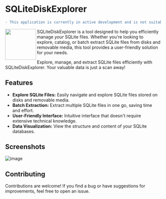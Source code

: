 # SQLiteDiskExplorer

```diff
- This application is currently in active development and is not suitable for production use.
```

<img align="left" src="https://github.com/guillaC/SQLiteDiskExplorer/assets/6315083/680a84d7-583c-43f6-b608-c3f9131dbe92" width="100" height="100">

SQLiteDiskExplorer is a tool designed to help you efficiently manage *your* SQLite files. Whether you're looking to explore, catalog, or batch extract SQLite files from disks and removable media, this tool provides a user-friendly solution for your needs.

Explore, manage, and extract SQLite files efficiently with SQLiteDiskExplorer. Your valuable data is just a scan away!


## Features

- **Explore SQLite Files:** Easily navigate and explore SQLite files stored on disks and removable media.
- **Batch Extraction:** Extract multiple SQLite files in one go, saving time and effort.
- **User-Friendly Interface:** Intuitive interface that doesn't require extensive technical knowledge.
- **Data Visualization:** View the structure and content of your SQLite databases.

## Screenshots
![image](https://github.com/guillaC/SQLiteDiskExplorer/assets/6315083/78b68650-ef33-4d36-b360-4428f27ec33f)

## Contributing
Contributions are welcome! If you find a bug or have suggestions for improvements, feel free to open an issue.
